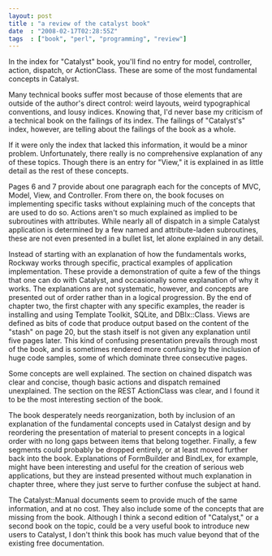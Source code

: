 ```yaml
---
layout: post
title : "a review of the catalyst book"
date  : "2008-02-17T02:28:55Z"
tags  : ["book", "perl", "programming", "review"]
---
```

In the index for "Catalyst" book, you'll find no entry for model, controller, action, dispatch, or ActionClass.  These are some of the most fundamental concepts in Catalyst.

Many technical books suffer most because of those elements that are outside of the author's direct control: weird layouts, weird typographical conventions, and lousy indices.  Knowing that, I'd never base my criticism of a technical book on the failings of its index.  The failings of "Catalyst's" index, however, are telling about the failings of the book as a whole.

If it were only the index that lacked this information, it would be a minor problem.  Unfortunately, there really is no comprehensive explanation of any of these topics.  Though there is an entry for "View," it is explained in as little detail as the rest of these concepts.

Pages 6 and 7 provide about one paragraph each for the concepts of MVC, Model, View, and Controller.  From there on, the book focuses on implementing specific tasks without explaining much of the concepts that are used to do so.  Actions aren't so much explained as implied to be subroutines with attributes.  While nearly all of dispatch in a simple Catalyst application is determined by a few named and attribute-laden subroutines, these are not even presented in a bullet list, let alone explained in any detail.

Instead of starting with an explanation of how the fundamentals works, Rockway works through specific, practical examples of application implementation. These provide a demonstration of quite a few of the things that one can do with Catalyst, and occasionally some explanation of why it works.  The explanations are not systematic, however, and concepts are presented out of order rather than in a logical progression.  By the end of chapter two, the first chapter with any specific examples, the reader is installing and using Template Toolkit, SQLite, and DBIx::Class.  Views are defined as bits of code that produce output based on the content of the "stash" on page 20, but the stash itself is not given any explanation until five pages later.  This kind of confusing presentation prevails through most of the book, and is sometimes rendered more confusing by the inclusion of huge code samples, some of which dominate three consecutive pages.

Some concepts are well explained.  The section on chained dispatch was clear and concise, though basic actions and dispatch remained unexplained.  The section on the REST ActionClass was clear, and I found it to be the most interesting section of the book.

The book desperately needs reorganization, both by inclusion of an explanation of the fundamental concepts used in Catalyst design and by reordering the presentation of material to present concepts in a logical order with no long gaps between items that belong together.  Finally, a few segments could probably be dropped entirely, or at least moved further back into the book. Explanations of FormBuilder and BindLex, for example, might have been interesting and useful for the creation of serious web applications, but they are instead presented without much explanation in chapter three, where they just serve to further confuse the subject at hand.

The Catalyst::Manual documents seem to provide much of the same information, and at no cost.  They also include some of the concepts that are missing from the book.  Although I think a second edition of "Catalyst," or a second book on the topic, could be a very useful book to introduce new users to Catalyst, I don't think this book has much value beyond that of the existing free documentation. 
